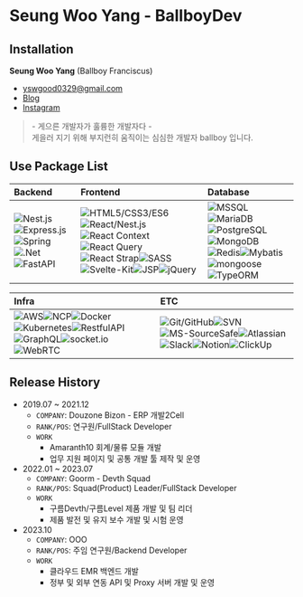 # Seung Woo Yang - BallboyDev

## Installation
__Seung Woo Yang__ (Ballboy Franciscus) 
- yswgood0329@gmail.com 
- [Blog](https://github.com/ballboyDev)
- [Instagram](https://www.instagram.com/ballboy.329)

> \- 게으른 개발자가 훌륭한 개발자다 -<br/>
> 게을러 지기 위해 부지런히 움직이는 심심한 개발자 ballboy 입니다.



## Use Package List
|Backend|Frontend|Database|
|:--|:--|:--|
|![Nest.js](https://img.shields.io/badge/Nest.js-★★★-ea2862)![Express.js](https://img.shields.io/badge/Express.js-★★★-e6edf3)![Spring](https://img.shields.io/badge/Spring-★★-77bc1f)![.Net](https://img.shields.io/badge/.Net-★-512bd4)![FastAPI](https://img.shields.io/badge/FastAPI-★-04988a)|![HTML5/CSS3/ES6](https://img.shields.io/badge/HTML5/CSS3/ES6+-★★★-181818)![React/Nest.js](https://img.shields.io/badge/React/Nest.js-★★★-5ed3f3)![React Context](https://img.shields.io/badge/React_Context-★★-181818)![React Query](https://img.shields.io/badge/React_Query-★★-181818)![React Strap](https://img.shields.io/badge/React_Strap-★★★-ff4281)![SASS](https://img.shields.io/badge/SASS-★★★-cc6699)![Svelte-Kit](https://img.shields.io/badge/Svelte--Kit-★-f96743)![JSP](https://img.shields.io/badge/JSP-★-ffa500)![jQuery](https://img.shields.io/badge/jQuery-★★★-0769ad)|![MSSQL](https://img.shields.io/badge/MSSQL-★★-0078d4)![MariaDB](https://img.shields.io/badge/MariaDB-★★★-013245)![PostgreSQL](https://img.shields.io/badge/PostgreSQL-★★★-31638c)![MongoDB](https://img.shields.io/badge/MongoDB-★★★-4da53f)![Redis](https://img.shields.io/badge/Redis-★★-d12e26)![Mybatis](https://img.shields.io/badge/Mybatis-★★-3b2f2f)![mongoose](https://img.shields.io/badge/mongoose-★★★-880000)![TypeORM](https://img.shields.io/badge/TypeORM-★★★-e33323)|

|Infra|ETC|
|:--|:--|
|![AWS](https://img.shields.io/badge/AWS-★★-f79400)![NCP](https://img.shields.io/badge/NCP-★★-01cfa5)![Docker](https://img.shields.io/badge/Docker-★★★-0997e5)![Kubernetes](https://img.shields.io/badge/Kubernetes-★★-3069de)![RestfulAPI](https://img.shields.io/badge/Restful--API-★★★-181818)![GraphQL](https://img.shields.io/badge/GraphQL-★★-de33a6)![socket.io](https://img.shields.io/badge/socket.io-★★-181818)![WebRTC](https://img.shields.io/badge/WebRTC-★★-f7f7f7)|![Git/GitHub](https://img.shields.io/badge/Git/GitHub-★★★-e9573d)![SVN](https://img.shields.io/badge/SVN-★★-7c97c3)![MS-SourceSafe](https://img.shields.io/badge/MS--SourceSafe-★★-362e38)![Atlassian](https://img.shields.io/badge/Atlassian-★★-004fc6)![Slack](https://img.shields.io/badge/Slack-★★★-481449)![Notion](https://img.shields.io/badge/Notion-★★★-181818)![ClickUp](https://img.shields.io/badge/ClickUp-★★★-f75d7a)|


## Release History
* 2019.07 ~ 2021.12
    * `COMPANY`: Douzone Bizon - ERP 개발2Cell
    * `RANK/POS`: 연구원/FullStack Developer
    * `WORK`
        * Amaranth10 회계/물류 모듈 개발
        * 업무 지원 페이지 및 공통 개발 툴 제작 및 운영
* 2022.01 ~ 2023.07
    * `COMPANY`: Goorm - Devth Squad
    * `RANK/POS`: Squad(Product) Leader/FullStack Developer
    * `WORK`
        * 구름Devth/구름Level 제품 개발 및 팀 리더
        * 제품 발전 및 유지 보수 개발 및 시험 운영
* 2023.10
    * `COMPANY`: OOO
    * `RANK/POS`: 주임 연구원/Backend Developer
    * `WORK`
        * 클라우드 EMR 백엔드 개발
        * 정부 및 외부 연동 API 및 Proxy 서버 개발 및 운영
